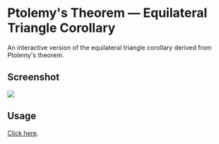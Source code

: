 # Ptolemy's Theorem — Equilateral Triangle Corollary

An interactive version of the equilateral triangle corollary derived from Ptolemy's theorem.

## Screenshot
![](ss_01.jpg)

## Usage

[Click here](http://13bob.net/ptolemy).
